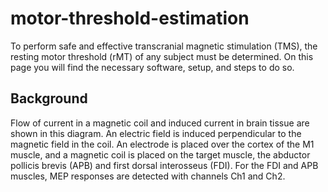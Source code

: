 # motor-threshold-estimation
To perform safe and effective transcranial magnetic stimulation (TMS), the resting motor threshold (rMT) of any subject must be determined. On this page you will find the necessary software, setup, and steps to do so.

## Background
Flow of current in a magnetic coil and induced current in brain tissue are shown in this diagram. An electric field is induced perpendicular to the magnetic field in the coil. An electrode is placed over the cortex of the M1 muscle, and a magnetic coil is placed on the target muscle, the abductor pollicis brevis (APB) and first dorsal interosseus (FDI). For the FDI and APB muscles, MEP responses are detected with channels Ch1 and Ch2.

